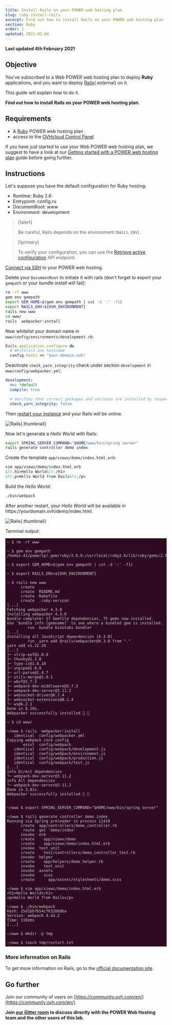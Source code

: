 ```yaml
---
title: Install Rails on your POWER web hosting plan
slug: ruby-install-rails
excerpt: Find out how to install Rails on your POWER web hosting plan
section: Ruby
order: 1
updated: 2021-02-04
---
```


<style>
 pre {
     font-size: 14px;
 }
 pre.console {
   background-color: #300A24; 
   color: #ccc;
   font-family: monospace;
   padding: 5px;
   margin-bottom: 5px;
 }
 pre.console code {
   border: solid 0px transparent;
   font-family: monospace !important;
 }
 .small {
     font-size: 0.75em;
 }
</style>

**Last updated 4th February 2021**

## Objective

You've subscribed to a Web POWER web hosting plan to deploy **Ruby** applications, and you want to deploy [Rails](https://rubyonrails.org/){.external} on it.

This guide will explain how to do it.


**Find out how to install Rails on your POWER web hosting plan.**


## Requirements

- A [Ruby](https://labs.ovh.com/managed-ruby) POWER web hosting plan
- access to the [OVHcloud Control Panel](https://www.ovh.com/auth/?action=gotomanager&from=https://www.ovh.co.uk/&ovhSubsidiary=GB)

If you have just started to use your Web POWER web hosting plan, we suggest to have a look at our [Getting started with a POWER web hosting plan](../getting-started-with-power-web-hosting/) guide before going further.

## Instructions

Let's suppose you have the default configuration for Ruby hosting:

- Runtime: Ruby 2.6   
- Entrypoint: config.ru 
- DocumentRoot: www
- Environment: development 

> [!alert]
>
> Be careful, Rails depends on the environment (`RAILS_ENV`).

> [!primary]
>
> To verify your configuration, you can use the [Retrieve active configuration](../getting-started-with-power-web-hosting/#api-get-active-configuration) API endpoint.


[Connect via SSH](../getting-started-with-power-web-hosting/#ssh) to your POWER web hosting.

Delete your `DocumentRoot` to initiate it with rails (don't forget to export your `gempath` or your bundle install will fail):

```sh
rm -rf www
gem env gempath
export GEM_HOME=$(gem env gempath | cut -d ':' -f1)
export RAILS_ENV=${OVH_ENVIRONMENT}
rails new www
cd www/
rails  webpacker:install
```

Now whitelist your domain name in `www/config/environments/development.rb`:

```ruby
Rails.application.configure do
  # Whitelist one hostname
  config.hosts << "your-domain.ovh"
```

Deactivate `check_yarn_integrity` check under section `development` in `www/config/webpacker.yml`:

```yaml
development:
  <<: *default
  compile: true

  # Verifies that correct packages and versions are installed by inspecting package.json, yarn.lock, and node_modules
  check_yarn_integrity: false
```

Then [restart your instance](../getting-started-with-power-web-hosting/#restart) and your Rails will be online.


![Rails](images/ruby-install-rails-01.png){.thumbnail}

Now let's generate a *Hello World* with Rails: 

```sh
export SPRING_SERVER_COMMAND="$HOME/www/bin/spring server"
rails generate controller demo index
```

Create the template `app/views/demo/index.html.erb`:
 
```html
vim app/views/demo/index.html.erb
&lt;h1>Hello World&lt;/h1>
&lt;p>Hello World from Rails&lt;/p>
```

Build the *Hello World*:

```sh
./bin/webpack
```

After another restart, your *Hello World* will be available in https://<i></i>yourdomain.ovh/demo/index.html.

![Rails](images/ruby-install-rails-02.png){.thumbnail}

Terminal output:

<pre class="console"><code>~ $ rm -rf www

~ $ gem env gempath
/homez.41/powerlp/.gem/ruby/2.6.0:/usr/local/ruby2.6/lib/ruby/gems/2.6.0

~ $ export GEM_HOME=$(gem env gempath | cut -d ':' -f1)

~ $ export RAILS_ENV=${OVH_ENVIRONMENT}

~ $ rails new www
      create
      create  README.md
      create  Rakefile
      create  .ruby-version
[...]
Fetching webpacker 4.3.0
Installing webpacker 4.3.0
Bundle complete! 17 Gemfile dependencies, 75 gems now installed.
Use `bundle info [gemname]` to see where a bundled gem is installed.
         run  bundle binstubs bundler
[...]   
Installing all JavaScript dependencies [4.3.0]
         run  yarn add @rails/webpacker@4.3.0 from "."
yarn add v1.22.10
[...]
├─ strip-eof@1.0.0
├─ thunky@1.1.0
├─ type-is@1.6.18
├─ unpipe@1.0.0
├─ url-parse@1.4.7
├─ utils-merge@1.0.1
├─ wbuf@1.7.3
├─ webpack-dev-middleware@3.7.3
├─ webpack-dev-server@3.11.2
├─ websocket-driver@0.7.4
├─ websocket-extensions@0.1.4
└─ ws@6.2.1
Done in 6.19s.
Webpacker successfully installed 🎉 🍰

~ $ cd www/

~/www $ rails  webpacker:install
   identical  config/webpacker.yml
Copying webpack core config
       exist  config/webpack
   identical  config/webpack/development.js
   identical  config/webpack/environment.js
   identical  config/webpack/production.js
   identical  config/webpack/test.js
[...]
info Direct dependencies
└─ webpack-dev-server@3.11.2
info All dependencies
└─ webpack-dev-server@3.11.2
Done in 3.81s.
Webpacker successfully installed 🎉 🍰


~/www $ export SPRING_SERVER_COMMAND="$HOME/www/bin/spring server"

~/www $ rails generate controller demo index
Running via Spring preloader in process 11410
      create  app/controllers/demo_controller.rb
       route  get 'demo/index'
      invoke  erb
      create    app/views/demo
      create    app/views/demo/index.html.erb
      invoke  test_unit
      create    test/controllers/demo_controller_test.rb
      invoke  helper
      create    app/helpers/demo_helper.rb
      invoke    test_unit
      invoke  assets
      invoke    scss
      create      app/assets/stylesheets/demo.scss

~/www $ vim app/views/demo/index.html.erb
&lt;h1>Hello World&lt;/h1>
&lt;p>Hello World from Rails&lt;/p>

~/www $ ./bin/webpack
Hash: 15d1bb7b54cf6326b9ba
Version: webpack 4.44.2
Time: 1102ms
[...]

~/www $ mkdir -p tmp

~/www $ touch tmp/restart.txt
</code></pre>



### More information on Rails

To get more information on Rails, go to the [official documentation site](https://guides.rubyonrails.org).


## Go further

Join our community of users on [https://community.ovh.com/en/](https://community.ovh.com/en/).

**Join [our Gitter room](https://gitter.im/ovh/power-web-hosting) to discuss directly with the POWER Web Hosting team and the other users of this lab.**